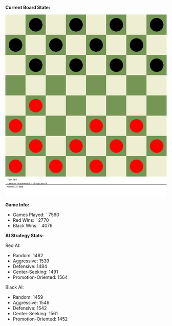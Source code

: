 
**Current Board State:**  
<!-- START_GIF -->
![Checkers Game](./checkers_game.gif)
<!-- END_GIF -->

**Game Info:**  
- Games Played: `<!-- GAMES_PLAYED --> 7560
- Red Wins: `<!-- RED_WINS --> 2770
- Black Wins: `<!-- BLACK_WINS --> 4076

<!-- AI_STATS -->
**AI Strategy Stats:**

Red AI:
- Random: 1482
- Aggressive: 1539
- Defensive: 1484
- Center-Seeking: 1491
- Promotion-Oriented: 1564

Black AI:
- Random: 1459
- Aggressive: 1546
- Defensive: 1542
- Center-Seeking: 1561
- Promotion-Oriented: 1452
